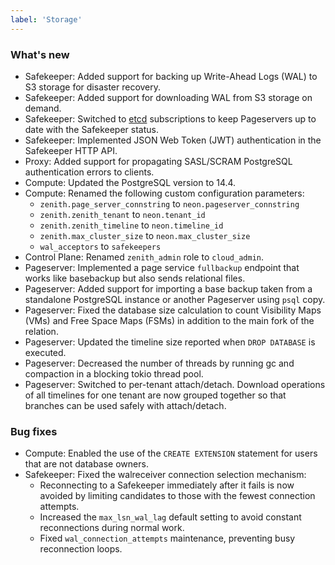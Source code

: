 ```yaml
---
label: 'Storage'
---
```


### What's new

- Safekeeper: Added support for backing up Write-Ahead Logs (WAL) to S3 storage for disaster recovery.
- Safekeeper: Added support for downloading WAL from S3 storage on demand.
- Safekeeper: Switched to [etcd](https://etcd.io/) subscriptions to keep Pageservers up to date with the Safekeeper status.
- Safekeeper: Implemented JSON Web Token (JWT) authentication in the Safekeeper HTTP API.
- Proxy: Added support for propagating SASL/SCRAM PostgreSQL authentication errors to clients.
- Compute: Updated the PostgreSQL version to 14.4.
- Compute: Renamed the following custom configuration parameters:
  - `zenith.page_server_connstring` to `neon.pageserver_connstring`
  - `zenith.zenith_tenant` to `neon.tenant_id`
  - `zenith.zenith_timeline` to `neon.timeline_id`
  - `zenith.max_cluster_size` to `neon.max_cluster_size`
  - `wal_acceptors` to `safekeepers`
- Control Plane: Renamed `zenith_admin` role to `cloud_admin`.
- Pageserver: Implemented a page service `fullbackup` endpoint that works like basebackup but also sends relational files.
- Pageserver: Added support for importing a base backup taken from a standalone PostgreSQL instance or another Pageserver using `psql` copy.
- Pageserver: Fixed the database size calculation to count Visibility Maps (VMs) and Free Space Maps (FSMs) in addition to the main fork of the relation.
- Pageserver: Updated the timeline size reported when `DROP DATABASE` is executed.
- Pageserver: Decreased the number of threads by running gc and compaction in a blocking tokio thread pool.
- Pageserver: Switched to per-tenant attach/detach. Download operations of all timelines for one tenant are now grouped together so that branches can be used safely with attach/detach.

### Bug fixes

- Compute: Enabled the use of the `CREATE EXTENSION` statement for users that are not database owners.
- Safekeeper: Fixed the walreceiver connection selection mechanism:
  - Reconnecting to a Safekeeper immediately after it fails is now avoided by limiting candidates to those with the fewest connection attempts.
  - Increased the `max_lsn_wal_lag` default setting to avoid constant reconnections during normal work.
  - Fixed `wal_connection_attempts` maintenance, preventing busy reconnection loops.
  